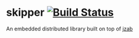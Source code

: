 skipper  [![Build Status](https://travis-ci.org/zk1931/skipper.svg?branch=master)](https://travis-ci.org/zk1931/skipper)
=======

An embedded distributed library built on top of [jzab](https://github.com/zk1931/jab)

